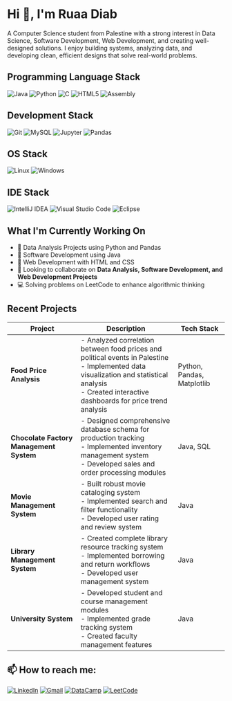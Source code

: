 # Hi 👋, I'm Ruaa Diab

A Computer Science student from Palestine with a strong interest in Data Science, Software Development, Web Development, and creating well-designed solutions. I enjoy building systems, analyzing data, and developing clean, efficient designs that solve real-world problems.
## Programming Language Stack
![Java](https://img.shields.io/badge/Java-ED8B00?style=for-the-badge&logo=openjdk&logoColor=white)
![Python](https://img.shields.io/badge/Python-3776AB?style=for-the-badge&logo=python&logoColor=white)
![C](https://img.shields.io/badge/C-00599C?style=for-the-badge&logo=c&logoColor=white)
![HTML5](https://img.shields.io/badge/HTML5-E34F26?style=for-the-badge&logo=html5&logoColor=white)
![Assembly](https://img.shields.io/badge/Assembly-654FF0?style=for-the-badge&logo=assembly&logoColor=white)

## Development Stack
![Git](https://img.shields.io/badge/GIT-E44C30?style=for-the-badge&logo=git&logoColor=white)
![MySQL](https://img.shields.io/badge/MySQL-005C84?style=for-the-badge&logo=mysql&logoColor=white)
![Jupyter](https://img.shields.io/badge/Jupyter-F37626.svg?&style=for-the-badge&logo=Jupyter&logoColor=white)
![Pandas](https://img.shields.io/badge/Pandas-2C2D72?style=for-the-badge&logo=pandas&logoColor=white)

## OS Stack
![Linux](https://img.shields.io/badge/Linux-FCC624?style=for-the-badge&logo=linux&logoColor=black)
![Windows](https://img.shields.io/badge/Windows-0078D6?style=for-the-badge&logo=windows&logoColor=white)

## IDE Stack
![IntelliJ IDEA](https://img.shields.io/badge/IntelliJ_IDEA-000000.svg?style=for-the-badge&logo=intellij-idea&logoColor=white)
![Visual Studio Code](https://img.shields.io/badge/Visual_Studio_Code-0078D4?style=for-the-badge&logo=visual%20studio%20code&logoColor=white)
![Eclipse](https://img.shields.io/badge/Eclipse-2C2255?style=for-the-badge&logo=eclipse&logoColor=white)

## What I'm Currently Working On  
* 🔭 Data Analysis Projects using Python and Pandas  
* 🌱 Software Development using Java  
* 🎨 Web Development with HTML and CSS  
* 👯 Looking to collaborate on **Data Analysis, Software Development, and Web Development Projects**  
* 💻 Solving problems on LeetCode to enhance algorithmic thinking  


## Recent Projects

| Project                          | Description                                                                                     | Tech Stack              |
|----------------------------------|-----------------------------------------------------------------------------------------------|-------------------------|
| **Food Price Analysis**          | - Analyzed correlation between food prices and political events in Palestine<br>- Implemented data visualization and statistical analysis<br>- Created interactive dashboards for price trend analysis | Python, Pandas, Matplotlib |
| **Chocolate Factory Management System** | - Designed comprehensive database schema for production tracking<br>- Implemented inventory management system<br>- Developed sales and order processing modules | Java, SQL               |
| **Movie Management System**      | - Built robust movie cataloging system<br>- Implemented search and filter functionality<br>- Developed user rating and review system | Java                    |
| **Library Management System**    | - Created complete library resource tracking system<br>- Implemented borrowing and return workflows<br>- Developed user management system | Java                    |
| **University System**            | - Developed student and course management modules<br>- Implemented grade tracking system<br>- Created faculty management features | Java                    |


## 📫 How to reach me:
[![LinkedIn](https://img.shields.io/badge/LinkedIn-0077B5?style=for-the-badge&logo=linkedin&logoColor=white)](https://linkedin.com/in/ruaa-diab-31a6b332a)
[![Gmail](https://img.shields.io/badge/Gmail-D14836?style=for-the-badge&logo=gmail&logoColor=white)](mailto:ruaadiab2002@gmail.com)
[![DataCamp](https://img.shields.io/badge/DataCamp-05192D?style=for-the-badge&logo=datacamp&logoColor=white)](https://www.datacamp.com/profile/RuaaDiab)
[![LeetCode](https://img.shields.io/badge/LeetCode-FFA116?style=for-the-badge&logo=leetcode&logoColor=white)](https://leetcode.com/ruaadiab)
